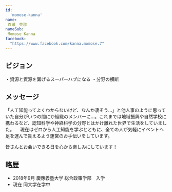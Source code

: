 ```yaml
---
id:
  'momose-kanna'
name:
 百瀬　莞那
nameSub:
 Momose Kanna
facebook:
  "https://www.facebook.com/kanna.momose.7"
---
```


## ビジョン
・資源と資源を繋げるスーパーハブになる
・分野の横断

## メッセージ
「人工知能ってよくわからないけど、なんか凄そう…」と他人事のように思っていた自分がいつの間にか組織のメンバーに…。これまでは地域振興や自然学校に携わるなど、認知科学や神経科学の分野とはかけ離れた世界で生活をしていました。
　現在はゼロから人工知能を学ぶとともに、全ての人が気軽にイベントへ足を運んで貰えるよう運営のお手伝いをしています。
 
 皆さんとお会いできる日を心から楽しみにしています！

## 略歴
- 2018年9月 慶應義塾大学 総合政策学部　入学
- 現在 同大学在学中